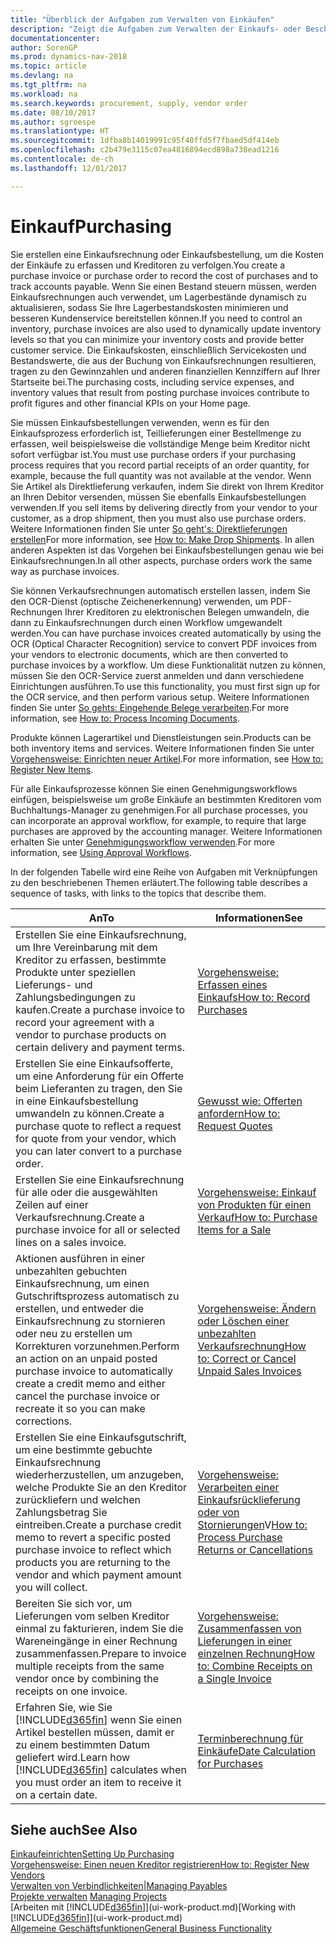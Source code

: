 ```yaml
---
title: "Überblick der Aufgaben zum Verwalten von Einkäufen"
description: "Zeigt die Aufgaben zum Verwalten der Einkaufs- oder Beschaffungsvorgänge, einschließlich das Vorgehen bei Einkaufsrechnungen und Bestellungen."
documentationcenter: 
author: SorenGP
ms.prod: dynamics-nav-2018
ms.topic: article
ms.devlang: na
ms.tgt_pltfrm: na
ms.workload: na
ms.search.keywords: procurement, supply, vendor order
ms.date: 08/10/2017
ms.author: sgroespe
ms.translationtype: HT
ms.sourcegitcommit: 1dfba8b14019991c95f40ffd5f7fbaed5df414eb
ms.openlocfilehash: c2b479e3115c07ea4816894ecd898a738ead1216
ms.contentlocale: de-ch
ms.lasthandoff: 12/01/2017

---
```

# <a name="purchasing"></a><span data-ttu-id="86091-103">Einkauf</span><span class="sxs-lookup"><span data-stu-id="86091-103">Purchasing</span></span>
<span data-ttu-id="86091-104">Sie erstellen eine Einkaufsrechnung oder Einkaufsbestellung, um die Kosten der Einkäufe zu erfassen und Kreditoren zu verfolgen.</span><span class="sxs-lookup"><span data-stu-id="86091-104">You create a purchase invoice or purchase order to record the cost of purchases and to track accounts payable.</span></span> <span data-ttu-id="86091-105">Wenn Sie einen Bestand steuern müssen, werden Einkaufsrechnungen auch verwendet, um Lagerbestände dynamisch zu aktualisieren, sodass Sie Ihre Lagerbestandskosten minimieren und besseren Kundenservice bereitstellen können.</span><span class="sxs-lookup"><span data-stu-id="86091-105">If you need to control an inventory, purchase invoices are also used to dynamically update inventory levels so that you can minimize your inventory costs and provide better customer service.</span></span> <span data-ttu-id="86091-106">Die Einkaufskosten, einschließlich Servicekosten und Bestandswerte, die aus der Buchung von Einkaufsrechnungen resultieren, tragen zu den Gewinnzahlen und anderen finanziellen Kennziffern auf Ihrer Startseite bei.</span><span class="sxs-lookup"><span data-stu-id="86091-106">The purchasing costs, including service expenses, and inventory values that result from posting purchase invoices contribute to profit figures and other financial KPIs on your Home page.</span></span>

<span data-ttu-id="86091-107">Sie müssen Einkaufsbestellungen verwenden, wenn es für den Einkaufsprozess erforderlich ist, Teillieferungen einer Bestellmenge zu erfassen, weil beispielsweise die vollständige Menge beim Kreditor nicht sofort verfügbar ist.</span><span class="sxs-lookup"><span data-stu-id="86091-107">You must use purchase orders if your purchasing process requires that you record partial receipts of an order quantity, for example, because the full quantity was not available at the vendor.</span></span> <span data-ttu-id="86091-108">Wenn Sie Artikel als Direktlieferung verkaufen, indem Sie direkt von Ihrem Kreditor an Ihren Debitor versenden, müssen Sie ebenfalls Einkaufsbestellungen verwenden.</span><span class="sxs-lookup"><span data-stu-id="86091-108">If you sell items by delivering directly from your vendor to your customer, as a drop shipment, then you must also use purchase orders.</span></span> <span data-ttu-id="86091-109">Weitere Informationen finden Sie unter [So geht's: Direktlieferungen erstellen](sales-how-drop-shipment.md)</span><span class="sxs-lookup"><span data-stu-id="86091-109">For more information, see [How to: Make Drop Shipments](sales-how-drop-shipment.md).</span></span> <span data-ttu-id="86091-110">In allen anderen Aspekten ist das Vorgehen bei Einkaufsbestellungen genau wie bei Einkaufsrechnungen.</span><span class="sxs-lookup"><span data-stu-id="86091-110">In all other aspects, purchase orders work the same way as purchase invoices.</span></span>

<span data-ttu-id="86091-111">Sie können Verkaufsrechnungen automatisch erstellen lassen, indem Sie den OCR-Dienst (optische Zeichenerkennung) verwenden, um PDF-Rechnungen Ihrer Kreditoren zu elektronischen Belegen umwandeln, die dann zu Einkaufsrechnungen durch einen Workflow umgewandelt werden.</span><span class="sxs-lookup"><span data-stu-id="86091-111">You can have purchase invoices created automatically by using the OCR (Optical Character Recognition) service to convert PDF invoices from your vendors to electronic documents, which are then converted to purchase invoices by a workflow.</span></span> <span data-ttu-id="86091-112">Um diese Funktionalität nutzen zu können, müssen Sie den OCR-Service zuerst anmelden und dann verschiedene Einrichtungen ausführen.</span><span class="sxs-lookup"><span data-stu-id="86091-112">To use this functionality, you must first sign up for the OCR service, and then perform various setup.</span></span> <span data-ttu-id="86091-113">Weitere Informationen finden Sie unter [So gehts: Eingehende Belege verarbeiten](across-process-income-documents.md).</span><span class="sxs-lookup"><span data-stu-id="86091-113">For more information, see [How to: Process Incoming Documents](across-process-income-documents.md).</span></span>      

<span data-ttu-id="86091-114">Produkte können Lagerartikel und Dienstleistungen sein.</span><span class="sxs-lookup"><span data-stu-id="86091-114">Products can be both inventory items and services.</span></span> <span data-ttu-id="86091-115">Weitere Informationen finden Sie unter [Vorgehensweise: Einrichten neuer Artikel](inventory-how-register-new-items.md).</span><span class="sxs-lookup"><span data-stu-id="86091-115">For more information, see [How to: Register New Items](inventory-how-register-new-items.md).</span></span>

<span data-ttu-id="86091-116">Für alle Einkaufsprozesse können Sie einen Genehmigungsworkflows einfügen, beispielsweise um große Einkäufe an bestimmten Kreditoren vom Buchhaltungs-Manager zu genehmigen.</span><span class="sxs-lookup"><span data-stu-id="86091-116">For all purchase processes, you can incorporate an approval workflow, for example, to require that large purchases are approved by the accounting manager.</span></span> <span data-ttu-id="86091-117">Weitere Informationen erhalten Sie unter [Genehmigungsworkflow verwenden](across-how-use-approval-workflows.md).</span><span class="sxs-lookup"><span data-stu-id="86091-117">For more information, see [Using Approval Workflows](across-how-use-approval-workflows.md).</span></span>

<span data-ttu-id="86091-118">In der folgenden Tabelle wird eine Reihe von Aufgaben mit Verknüpfungen zu den beschriebenen Themen erläutert.</span><span class="sxs-lookup"><span data-stu-id="86091-118">The following table describes a sequence of tasks, with links to the topics that describe them.</span></span>

| <span data-ttu-id="86091-119">An</span><span class="sxs-lookup"><span data-stu-id="86091-119">To</span></span> | <span data-ttu-id="86091-120">Informationen</span><span class="sxs-lookup"><span data-stu-id="86091-120">See</span></span> |
| --- | --- |
| <span data-ttu-id="86091-121">Erstellen Sie eine Einkaufsrechnung, um Ihre Vereinbarung mit dem Kreditor zu erfassen, bestimmte Produkte unter speziellen Lieferungs- und Zahlungsbedingungen zu kaufen.</span><span class="sxs-lookup"><span data-stu-id="86091-121">Create a purchase invoice to record your agreement with a vendor to purchase products on certain delivery and payment terms.</span></span> |[<span data-ttu-id="86091-122">Vorgehensweise: Erfassen eines Einkaufs</span><span class="sxs-lookup"><span data-stu-id="86091-122">How to: Record Purchases</span></span>](purchasing-how-record-purchases.md) |
|<span data-ttu-id="86091-123">Erstellen Sie eine Einkaufsofferte, um eine Anforderung für ein Offerte beim Lieferanten zu tragen, den Sie in eine Einkaufsbestellung umwandeln zu können.</span><span class="sxs-lookup"><span data-stu-id="86091-123">Create a purchase quote to reflect a request for quote from your vendor, which you can later convert to a purchase order.</span></span>|[<span data-ttu-id="86091-124">Gewusst wie: Offerten anfordern</span><span class="sxs-lookup"><span data-stu-id="86091-124">How to: Request Quotes</span></span>](purchasing-how-request-quotes.md)|
| <span data-ttu-id="86091-125">Erstellen Sie eine Einkaufsrechnung für alle oder die ausgewählten Zeilen auf einer Verkaufsrechnung.</span><span class="sxs-lookup"><span data-stu-id="86091-125">Create a purchase invoice for all or selected lines on a sales invoice.</span></span> |[<span data-ttu-id="86091-126">Vorgehensweise: Einkauf von Produkten für einen Verkauf</span><span class="sxs-lookup"><span data-stu-id="86091-126">How to: Purchase Items for a Sale</span></span>](purchasing-how-purchase-products-sale.md) |
| <span data-ttu-id="86091-127">Aktionen ausführen in einer unbezahlten gebuchten Einkaufsrechnung, um einen Gutschriftsprozess automatisch zu erstellen, und entweder die Einkaufsrechnung zu stornieren oder neu zu erstellen um Korrekturen vorzunehmen.</span><span class="sxs-lookup"><span data-stu-id="86091-127">Perform an action on an unpaid posted purchase invoice to automatically create a credit memo and either cancel the purchase invoice or recreate it so you can make corrections.</span></span> |[<span data-ttu-id="86091-128">Vorgehensweise: Ändern oder Löschen einer unbezahlten Verkaufsrechnung</span><span class="sxs-lookup"><span data-stu-id="86091-128">How to: Correct or Cancel Unpaid Sales Invoices</span></span>](purchasing-how-correct-cancel-unpaid-purchase-invoices.md) |
| <span data-ttu-id="86091-129">Erstellen Sie eine Einkaufsgutschrift, um eine bestimmte gebuchte Einkaufsrechnung wiederherzustellen, um anzugeben, welche Produkte Sie an den Kreditor zurückliefern und welchen Zahlungsbetrag Sie eintreiben.</span><span class="sxs-lookup"><span data-stu-id="86091-129">Create a purchase credit memo to revert a specific posted purchase invoice to reflect which products you are returning to the vendor and which payment amount you will collect.</span></span> |<span data-ttu-id="86091-130">[Vorgehensweise: Verarbeiten einer Einkaufsrücklieferung oder von Stornierungen](purchasing-how-register-new-vendors.md)V</span><span class="sxs-lookup"><span data-stu-id="86091-130">[How to: Process Purchase Returns or Cancellations](purchasing-how-register-new-vendors.md)</span></span> |
|<span data-ttu-id="86091-131">Bereiten Sie sich vor, um Lieferungen vom selben Kreditor einmal zu fakturieren, indem Sie die Wareneingänge in einer Rechnung zusammenfassen.</span><span class="sxs-lookup"><span data-stu-id="86091-131">Prepare to invoice multiple receipts from the same vendor once by combining the receipts on one invoice.</span></span>|[<span data-ttu-id="86091-132">Vorgehensweise: Zusammenfassen von Lieferungen in einer einzelnen Rechnung</span><span class="sxs-lookup"><span data-stu-id="86091-132">How to: Combine Receipts on a Single Invoice</span></span>](purchasing-how-to-combine-receipts.md)|
| <span data-ttu-id="86091-133">Erfahren Sie, wie Sie [!INCLUDE[d365fin](includes/d365fin_md.md)] wenn Sie einen Artikel bestellen müssen, damit er zu einem bestimmten Datum geliefert wird.</span><span class="sxs-lookup"><span data-stu-id="86091-133">Learn how [!INCLUDE[d365fin](includes/d365fin_md.md)] calculates when you must order an item to receive it on a certain date.</span></span>|[<span data-ttu-id="86091-134">Terminberechnung für Einkäufe</span><span class="sxs-lookup"><span data-stu-id="86091-134">Date Calculation for Purchases</span></span>](purchasing-date-calculation-for-purchases.md)|

## <a name="see-also"></a><span data-ttu-id="86091-135">Siehe auch</span><span class="sxs-lookup"><span data-stu-id="86091-135">See Also</span></span>
[<span data-ttu-id="86091-136">Einkaufeinrichten</span><span class="sxs-lookup"><span data-stu-id="86091-136">Setting Up Purchasing</span></span>](purchasing-setup-purchasing.md)  
[<span data-ttu-id="86091-137">Vorgehensweise: Einen neuen Kreditor registrieren</span><span class="sxs-lookup"><span data-stu-id="86091-137">How to: Register New Vendors</span></span>](purchasing-how-register-new-vendors.md)  
[<span data-ttu-id="86091-138">Verwalten von Verbindlichkeiten|</span><span class="sxs-lookup"><span data-stu-id="86091-138">Managing Payables</span></span>](payables-manage-payables.md)  
<span data-ttu-id="86091-139">[Projekte verwalten](projects-manage-projects.md)  </span><span class="sxs-lookup"><span data-stu-id="86091-139">[Managing Projects](projects-manage-projects.md)  </span></span>  
<span data-ttu-id="86091-140">[Arbeiten mit [!INCLUDE[d365fin](includes/d365fin_md.md)]](ui-work-product.md)</span><span class="sxs-lookup"><span data-stu-id="86091-140">[Working with [!INCLUDE[d365fin](includes/d365fin_md.md)]](ui-work-product.md)</span></span>  
[<span data-ttu-id="86091-141">Allgemeine Geschäftsfunktionen</span><span class="sxs-lookup"><span data-stu-id="86091-141">General Business Functionality</span></span>](ui-across-business-areas.md)

## 

